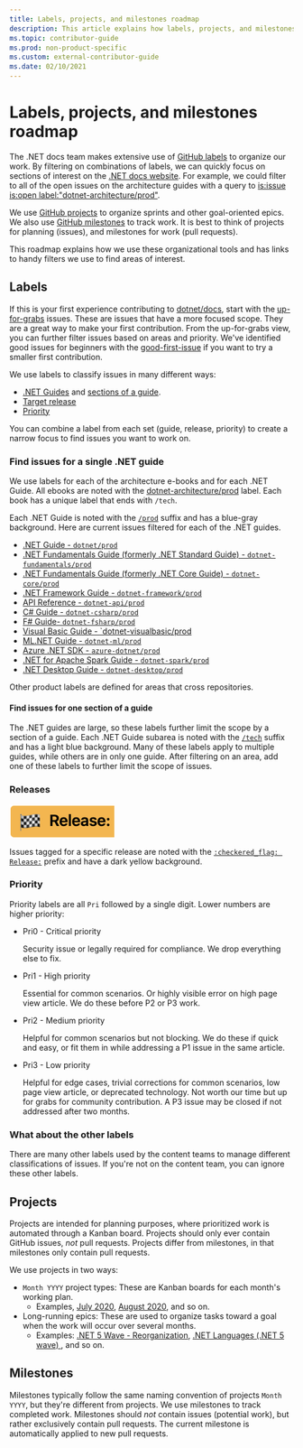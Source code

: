 ```yaml
---
title: Labels, projects, and milestones roadmap
description: This article explains how labels, projects, and milestones are used in the dotnet/docs repository.
ms.topic: contributor-guide
ms.prod: non-product-specific
ms.custom: external-contributor-guide
ms.date: 02/10/2021
---
```


# Labels, projects, and milestones roadmap

The .NET docs team makes extensive use of [GitHub labels](https://github.com/dotnet/docs/labels) to organize our work. By filtering on combinations of labels, we can quickly focus on sections of interest on the [.NET docs website](https://docs.microsoft.com/dotnet). For example, we could filter to all of the open issues on the architecture guides with a query to [is:issue is:open label:"dotnet-architecture/prod"](https://github.com/dotnet/docs/labels/dotnet-architecture%2Fprod).

We use [GitHub projects](https://github.com/dotnet/docs/projects) to organize sprints and other goal-oriented epics. We also use [GitHub milestones](https://github.com/dotnet/docs/milestones) to track work. It is best to think of projects for planning (issues), and milestones for work (pull requests).

This roadmap explains how we use these organizational tools and has links to handy filters we use to find areas of interest.

## Labels

If this is your first experience contributing to [dotnet/docs](https://github.com/dotnet/docs), start with the [up-for-grabs](https://github.com/dotnet/docs/labels/up-for-grabs) issues. These are issues that have a more focused scope. They are a great way to make your first contribution. From the up-for-grabs view, you can further filter issues based on areas and priority. We've identified good issues for beginners with the [good-first-issue](https://github.com/dotnet/docs/labels/good-first-issue) if you want to try a smaller first contribution.

We use labels to classify issues in many different ways:

- [.NET Guides](#find-issues-for-a-single-net-guide) and [sections of a guide](#find-issues-for-one-section-of-a-guide).
- [Target release](#releases)
- [Priority](#priority)

You can combine a label from each set (guide, release, priority) to create a narrow focus to find issues you want to work on.

### Find issues for a single .NET guide

We use labels for each of the architecture e-books and for each .NET Guide. All ebooks are noted with the [dotnet-architecture/prod](https://github.com/dotnet/docs/labels/dotnet-architecture%2Fprod) label. Each book has a unique label that ends with `/tech`.

Each .NET Guide is noted with the [`/prod`](https://github.com/dotnet/docs/labels?q=prod) suffix and has a blue-gray background. Here are current issues filtered for each of the .NET guides.

- [.NET Guide - `dotnet/prod`](https://github.com/dotnet/docs/labels/dotnet%2Fprod)
- [.NET Fundamentals Guide (formerly .NET Standard Guide) - `dotnet-fundamentals/prod`](https://github.com/dotnet/docs/labels/dotnet-fundamentals%2Fprod)
- [.NET Fundamentals Guide (formerly .NET Core Guide) - `dotnet-core/prod`](https://github.com/dotnet/docs/labels/dotnet-core%2Fprod)
- [.NET Framework Guide - `dotnet-framework/prod`](https://github.com/dotnet/docs/labels/dotnet-framework%2Fprod)
- [API Reference - `dotnet-api/prod`](https://github.com/dotnet/docs/labels/dotnet-api%2Fprod)
- [C# Guide - `dotnet-csharp/prod`](https://github.com/dotnet/docs/labels/dotnet-csharp%2Fprod)
- [F# Guide- `dotnet-fsharp/prod`](https://github.com/dotnet/docs/labels/dotnet-fsharp%2Fprod)
- [Visual Basic Guide - `dotnet-visualbasic/prod](https://github.com/dotnet/docs/labels/dotnet-visualbasic%2Fprod)
- [ML.NET Guide - `dotnet-ml/prod`](https://github.com/dotnet/docs/labels/dotnet-ml%2Fprod)
- [Azure .NET SDK - `azure-dotnet/prod`](https://github.com/dotnet/docs/labels/azure-dotnet%2Fprod)
- [.NET for Apache Spark Guide - `dotnet-spark/prod`](https://github.com/dotnet/docs/labels/dotnet-spark%2Fprod)
- [.NET Desktop Guide - `dotnet-desktop/prod`](https://github.com/dotnet/docs/labels/dotnet-desktop%2Fprod)

Other product labels are defined for areas that cross repositories.

#### Find issues for one section of a guide

The .NET guides are large, so these labels further limit the scope by a section of a guide. Each .NET Guide subarea is noted with the [`/tech`](https://github.com/dotnet/docs/labels?q=tech) suffix and has a light blue background. Many of these labels apply to multiple guides, while others are in only one guide. After filtering on an area, add one of these labels to further limit the scope of issues.

### Releases

![:checkered_flag: Release: on dark yellow](./media/labels-projects/release.png "Prefix for release labels")

Issues tagged for a specific release are noted with the [`:checkered_flag: Release:`](https://github.com/dotnet/docs/labels?q=%3Acheckered_flag%3A+Release) prefix and have a dark yellow background.

### Priority

Priority labels are all `Pri` followed by a single digit. Lower numbers are higher priority:

- Pri0 - Critical priority

  Security issue or legally required for compliance. We drop everything else to fix.
  
- Pri1 - High priority

  Essential for common scenarios. Or highly visible error on high page view article. We do these before P2 or P3 work.
  
- Pri2 - Medium priority

  Helpful for common scenarios but not blocking.  We do these if quick and easy, or fit them in while addressing a P1 issue in the same article.
  
- Pri3 - Low priority

  Helpful for edge cases, trivial corrections for common scenarios, low page view article, or deprecated technology. Not worth our time but up for grabs for community contribution. A P3 issue may be closed if not addressed after two months.

### What about the other labels

There are many other labels used by the content teams to manage different classifications of issues. If you're not on the content team, you can ignore these other labels.

## Projects

Projects are intended for planning purposes, where prioritized work is automated through a Kanban board. Projects should only ever contain GitHub issues, _not_ pull requests. Projects differ from milestones, in that milestones only contain pull requests.

We use projects in two ways:

- `Month YYYY` project types: These are Kanban boards for each month's working plan.
  - Examples, [July 2020](https://github.com/dotnet/docs/projects/103), [August 2020](https://github.com/dotnet/docs/projects/117), and so on.
- Long-running epics: These are used to organize tasks toward a goal when the work will occur over several months.
  - Examples: [.NET 5 Wave - Reorganization](https://github.com/dotnet/docs/projects/105), [.NET Languages (.NET 5 wave)
](https://github.com/dotnet/docs/projects/106), and so on.

## Milestones

Milestones typically follow the same naming convention of projects `Month YYYY`, but they're different from projects. We use milestones to track completed work. Milestones should _not_ contain issues (potential work), but rather exclusively contain pull requests. The current milestone is automatically applied to new pull requests.
